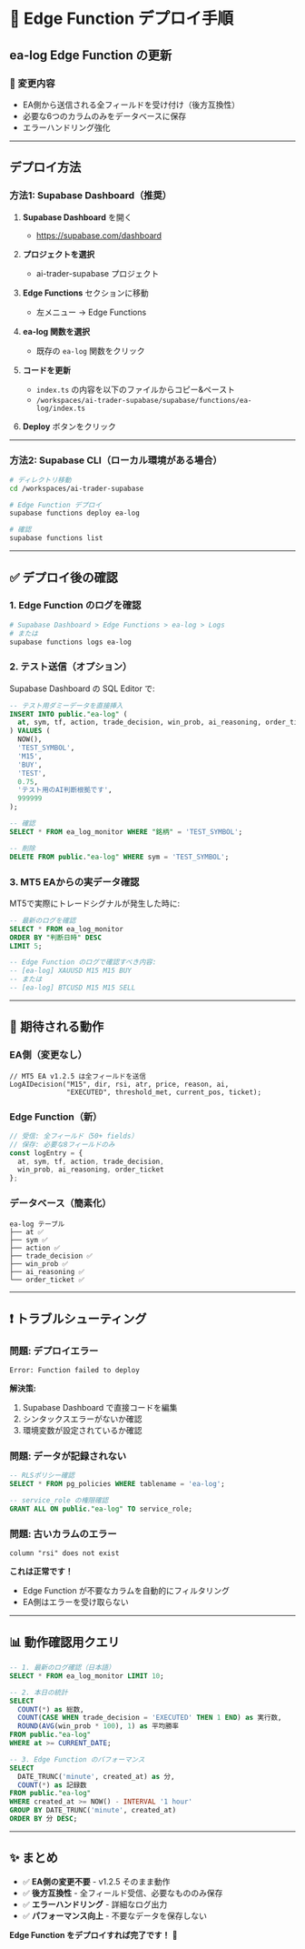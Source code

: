 # 🚀 Edge Function デプロイ手順

## ea-log Edge Function の更新

### 📝 変更内容
- EA側から送信される全フィールドを受け付け（後方互換性）
- 必要な6つのカラムのみをデータベースに保存
- エラーハンドリング強化

---

## デプロイ方法

### 方法1: Supabase Dashboard（推奨）

1. **Supabase Dashboard** を開く
   - https://supabase.com/dashboard

2. **プロジェクトを選択**
   - ai-trader-supabase プロジェクト

3. **Edge Functions** セクションに移動
   - 左メニュー → Edge Functions

4. **ea-log 関数を選択**
   - 既存の `ea-log` 関数をクリック

5. **コードを更新**
   - `index.ts` の内容を以下のファイルからコピー&ペースト
   - `/workspaces/ai-trader-supabase/supabase/functions/ea-log/index.ts`

6. **Deploy** ボタンをクリック

---

### 方法2: Supabase CLI（ローカル環境がある場合）

```bash
# ディレクトリ移動
cd /workspaces/ai-trader-supabase

# Edge Function デプロイ
supabase functions deploy ea-log

# 確認
supabase functions list
```

---

## ✅ デプロイ後の確認

### 1. Edge Function のログを確認
```bash
# Supabase Dashboard > Edge Functions > ea-log > Logs
# または
supabase functions logs ea-log
```

### 2. テスト送信（オプション）
Supabase Dashboard の SQL Editor で:

```sql
-- テスト用ダミーデータを直接挿入
INSERT INTO public."ea-log" (
  at, sym, tf, action, trade_decision, win_prob, ai_reasoning, order_ticket
) VALUES (
  NOW(),
  'TEST_SYMBOL',
  'M15',
  'BUY',
  'TEST',
  0.75,
  'テスト用のAI判断根拠です',
  999999
);

-- 確認
SELECT * FROM ea_log_monitor WHERE "銘柄" = 'TEST_SYMBOL';

-- 削除
DELETE FROM public."ea-log" WHERE sym = 'TEST_SYMBOL';
```

### 3. MT5 EAからの実データ確認
MT5で実際にトレードシグナルが発生した時に:

```sql
-- 最新のログを確認
SELECT * FROM ea_log_monitor
ORDER BY "判断日時" DESC
LIMIT 5;

-- Edge Function のログで確認すべき内容:
-- [ea-log] XAUUSD M15 M15 BUY
-- または
-- [ea-log] BTCUSD M15 M15 SELL
```

---

## 🎯 期待される動作

### EA側（変更なし）
```mq5
// MT5 EA v1.2.5 は全フィールドを送信
LogAIDecision("M15", dir, rsi, atr, price, reason, ai, 
              "EXECUTED", threshold_met, current_pos, ticket);
```

### Edge Function（新）
```typescript
// 受信: 全フィールド（50+ fields）
// 保存: 必要な8フィールドのみ
const logEntry = {
  at, sym, tf, action, trade_decision, 
  win_prob, ai_reasoning, order_ticket
};
```

### データベース（簡素化）
```
ea-log テーブル
├── at ✅
├── sym ✅
├── action ✅
├── trade_decision ✅
├── win_prob ✅
├── ai_reasoning ✅
└── order_ticket ✅
```

---

## ❗ トラブルシューティング

### 問題: デプロイエラー
```
Error: Function failed to deploy
```
**解決策:**
1. Supabase Dashboard で直接コードを編集
2. シンタックスエラーがないか確認
3. 環境変数が設定されているか確認

### 問題: データが記録されない
```sql
-- RLSポリシー確認
SELECT * FROM pg_policies WHERE tablename = 'ea-log';

-- service_role の権限確認
GRANT ALL ON public."ea-log" TO service_role;
```

### 問題: 古いカラムのエラー
```
column "rsi" does not exist
```
**これは正常です！**
- Edge Function が不要なカラムを自動的にフィルタリング
- EA側はエラーを受け取らない

---

## 📊 動作確認用クエリ

```sql
-- 1. 最新のログ確認（日本語）
SELECT * FROM ea_log_monitor LIMIT 10;

-- 2. 本日の統計
SELECT 
  COUNT(*) as 総数,
  COUNT(CASE WHEN trade_decision = 'EXECUTED' THEN 1 END) as 実行数,
  ROUND(AVG(win_prob * 100), 1) as 平均勝率
FROM public."ea-log"
WHERE at >= CURRENT_DATE;

-- 3. Edge Function のパフォーマンス
SELECT 
  DATE_TRUNC('minute', created_at) as 分,
  COUNT(*) as 記録数
FROM public."ea-log"
WHERE created_at >= NOW() - INTERVAL '1 hour'
GROUP BY DATE_TRUNC('minute', created_at)
ORDER BY 分 DESC;
```

---

## ✨ まとめ

- ✅ **EA側の変更不要** - v1.2.5 そのまま動作
- ✅ **後方互換性** - 全フィールド受信、必要なもののみ保存
- ✅ **エラーハンドリング** - 詳細なログ出力
- ✅ **パフォーマンス向上** - 不要なデータを保存しない

**Edge Function をデプロイすれば完了です！** 🎉

